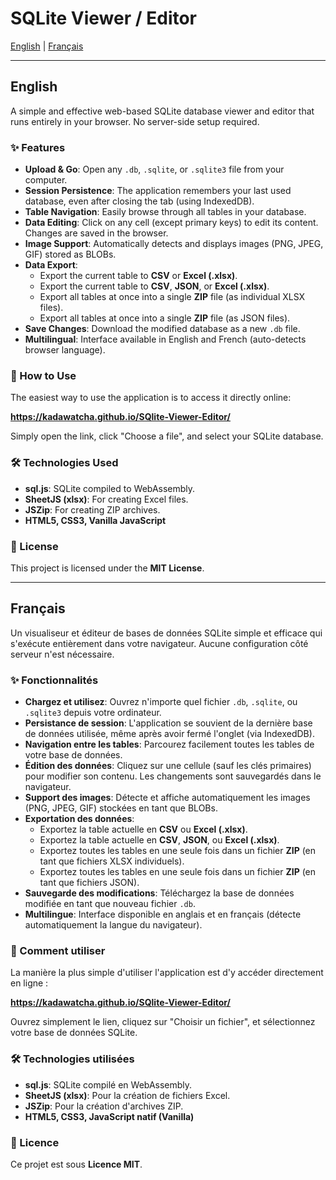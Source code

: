 # SQLite Viewer / Editor

[English](#english) | [Français](#français)

---

<a name="english"></a>
## English

A simple and effective web-based SQLite database viewer and editor that runs entirely in your browser. No server-side setup required.

### ✨ Features

*   **Upload & Go**: Open any `.db`, `.sqlite`, or `.sqlite3` file from your computer.
*   **Session Persistence**: The application remembers your last used database, even after closing the tab (using IndexedDB).
*   **Table Navigation**: Easily browse through all tables in your database.
*   **Data Editing**: Click on any cell (except primary keys) to edit its content. Changes are saved in the browser.
*   **Image Support**: Automatically detects and displays images (PNG, JPEG, GIF) stored as BLOBs.
*   **Data Export**:
    *   Export the current table to **CSV** or **Excel (.xlsx)**.
    *   Export the current table to **CSV**, **JSON**, or **Excel (.xlsx)**.
    *   Export all tables at once into a single **ZIP** file (as individual XLSX files).
    *   Export all tables at once into a single **ZIP** file (as JSON files).
*   **Save Changes**: Download the modified database as a new `.db` file.
*   **Multilingual**: Interface available in English and French (auto-detects browser language).

### 🚀 How to Use

The easiest way to use the application is to access it directly online:

**https://kadawatcha.github.io/SQlite-Viewer-Editor/**

Simply open the link, click "Choose a file", and select your SQLite database.

### 🛠️ Technologies Used

*   **sql.js**: SQLite compiled to WebAssembly.
*   **SheetJS (xlsx)**: For creating Excel files.
*   **JSZip**: For creating ZIP archives.
*   **HTML5, CSS3, Vanilla JavaScript**

### 📄 License

This project is licensed under the **MIT License**.

---

<a name="français"></a>
## Français

Un visualiseur et éditeur de bases de données SQLite simple et efficace qui s'exécute entièrement dans votre navigateur. Aucune configuration côté serveur n'est nécessaire.

### ✨ Fonctionnalités

*   **Chargez et utilisez**: Ouvrez n'importe quel fichier `.db`, `.sqlite`, ou `.sqlite3` depuis votre ordinateur.
*   **Persistance de session**: L'application se souvient de la dernière base de données utilisée, même après avoir fermé l'onglet (via IndexedDB).
*   **Navigation entre les tables**: Parcourez facilement toutes les tables de votre base de données.
*   **Édition des données**: Cliquez sur une cellule (sauf les clés primaires) pour modifier son contenu. Les changements sont sauvegardés dans le navigateur.
*   **Support des images**: Détecte et affiche automatiquement les images (PNG, JPEG, GIF) stockées en tant que BLOBs.
*   **Exportation des données**:
    *   Exportez la table actuelle en **CSV** ou **Excel (.xlsx)**.
    *   Exportez la table actuelle en **CSV**, **JSON**, ou **Excel (.xlsx)**.
    *   Exportez toutes les tables en une seule fois dans un fichier **ZIP** (en tant que fichiers XLSX individuels).
    *   Exportez toutes les tables en une seule fois dans un fichier **ZIP** (en tant que fichiers JSON).
*   **Sauvegarde des modifications**: Téléchargez la base de données modifiée en tant que nouveau fichier `.db`.
*   **Multilingue**: Interface disponible en anglais et en français (détecte automatiquement la langue du navigateur).

### 🚀 Comment utiliser

La manière la plus simple d'utiliser l'application est d'y accéder directement en ligne :

**https://kadawatcha.github.io/SQlite-Viewer-Editor/**

Ouvrez simplement le lien, cliquez sur "Choisir un fichier", et sélectionnez votre base de données SQLite.

### 🛠️ Technologies utilisées

*   **sql.js**: SQLite compilé en WebAssembly.
*   **SheetJS (xlsx)**: Pour la création de fichiers Excel.
*   **JSZip**: Pour la création d'archives ZIP.
*   **HTML5, CSS3, JavaScript natif (Vanilla)**

### 📄 Licence

Ce projet est sous **Licence MIT**.